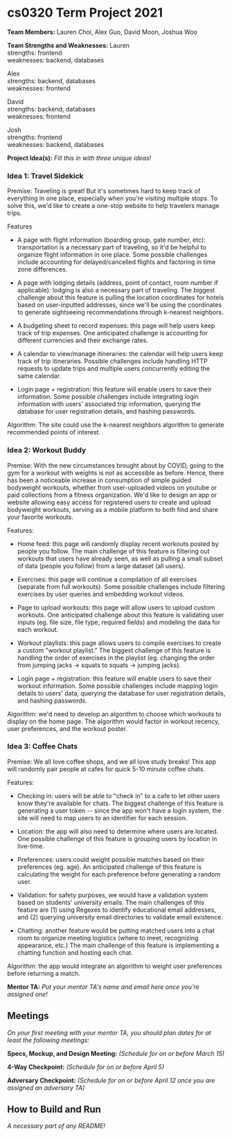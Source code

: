 # cs0320 Term Project 2021

**Team Members:**
Lauren Choi, Alex Guo, David Moon, Joshua Woo

**Team Strengths and Weaknesses:**
Lauren  
strengths: frontend  
weaknesses: backend, databases

Alex  
strengths: backend, databases  
weaknesses: frontend

David  
strengths: backend, databases  
weaknesses: frontend

Josh  
strengths: frontend  
weaknesses: backend, databases

**Project Idea(s):** _Fill this in with three unique ideas!_
### Idea 1: Travel Sidekick
Premise: Traveling is great! But it's sometimes hard to keep track of everything in one place, especially when you're visiting multiple stops. To solve this, we'd like to create a one-stop website to help travelers manage trips.

Features

- A page with flight information (boarding group, gate number, etc): transportation is a necessary part of traveling, so it'd be helpful to organize flight information in one place. Some possible challenges include accounting for delayed/cancelled flights and factoring in time zone differences.

- A page with lodging details (address, point of contact, room number if applicable): lodging is also a necessary part of traveling. The biggest challenge about this feature is pulling the location coordinates for hotels based on user-inputted addresses, since we'll be using the coordinates to generate sightseeing recommendations through k-nearest neighbors.

- A budgeting sheet to record expenses: this page will help users keep track of trip expenses. One anticipated challenge is accounting for different currencies and their exchange rates.

- A calendar to view/manage itineraries: the calendar will help users keep track of trip itineraries. Possible challenges include handling HTTP requests to update trips and multiple users concurrently editing the same calendar.

- Login page + registration: this feature will enable users to save their information. Some possible challenges include integrating login information with users' associated trip information, querying the database for user registration details, and hashing passwords.

Algorithm: The site could use the k-nearest neighbors algorithm to generate recommended points of interest.

### Idea 2: Workout Buddy
Premise: With the new circumstances brought about by COVID, going to the gym for a workout with weights is not as accessible as before. Hence, there has been a noticeable increase in consumption of simple guided bodyweight workouts, whether from user-uploaded videos on youtube or paid collections from a fitness organization. We'd like to design an app or website allowing easy access for registered users to create and upload bodyweight workouts, serving as a mobile platform to both find and share your favorite workouts.

Features:

- Home feed: this page will randomly display recent workouts posted by people you follow. The main challenge of this feature is filtering out workouts that users have already seen, as well as pulling a small subset of data (people you follow) from a large dataset (all users).

- Exercises: this page will continue a compilation of all exercises (separate from full workouts). Some possible challenges include filtering exercises by user queries and embedding workout videos.

- Page to upload workouts: this page will allow users to upload custom workouts. One anticipated challenge about this feature is validating user inputs (eg. file size, file type, required fields) and modeling the data for each workout.

- Workout playlists: this page allows users to compile exercises to create a custom "workout playlist." The biggest challenge of this feature is handling the order of exercises in the playlist (eg. changing the order from jumping jacks -> squats to squats -> jumping jacks).

- Login page + registration: this feature will enable users to save their workout information. Some possible challenges include mapping login details to users' data, querying the database for user registration details, and hashing passwords.

Algorithm: we'd need to develop an algorithm to choose which workouts to display on the home page. The algorithm would factor in workout recency, user preferences, and the workout poster.

### Idea 3: Coffee Chats
Premise: We all love coffee shops, and we all love study breaks! This app will randomly pair people at cafes for quick 5-10 minute coffee chats.

Features:

- Checking in: users will be able to "check in" to a cafe to let other users know they're available for chats. The biggest challenge of this feature is generating a user token -- since the app won't have a login system, the site will need to map users to an identifier for each session.

- Location: the app will also need to determine where users are located. One possible challenge of this feature is grouping users by location in live-time.

- Preferences: users could weight possible matches based on their preferences (eg. age). An anticipated challenge of this feature is calculating the weight for each preference before generating a random user.

- Validation: for safety purposes, we would have a validation system based on students' university emails. The main challenges of this feature are (1) using Regexes to identify educational email addresses, and (2) querying university email directories to validate email existence.

- Chatting: another feature would be putting matched users into a chat room to organize meeting logistics (where to meet, recognizing appearance, etc.) The main challenge of this feature is implementing a chatting function and hosting each chat.

Algorithm: the app would integrate an algorithm to weight user preferences before returning a match.

**Mentor TA:** _Put your mentor TA's name and email here once you're assigned one!_

## Meetings
_On your first meeting with your mentor TA, you should plan dates for at least the following meetings:_

**Specs, Mockup, and Design Meeting:** _(Schedule for on or before March 15)_

**4-Way Checkpoint:** _(Schedule for on or before April 5)_

**Adversary Checkpoint:** _(Schedule for on or before April 12 once you are assigned an adversary TA)_

## How to Build and Run
_A necessary part of any README!_
